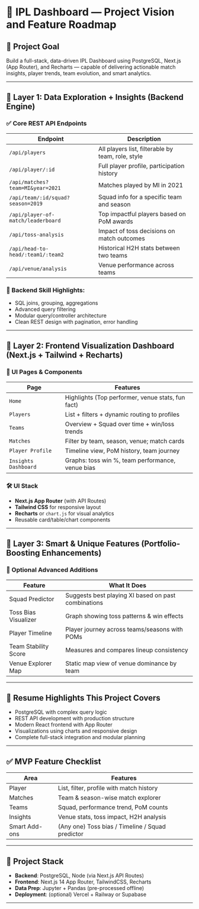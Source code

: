 # 🏏 IPL Dashboard — Project Vision and Feature Roadmap

## 🎯 Project Goal

Build a full-stack, data-driven IPL Dashboard using PostgreSQL, Next.js (App Router), and Recharts — capable of delivering actionable match insights, player trends, team evolution, and smart analytics.

---

## 🔹 Layer 1: Data Exploration + Insights (Backend Engine)

### ✅ Core REST API Endpoints

| Endpoint                           | Description                                       |
| ---------------------------------- | ------------------------------------------------- |
| `/api/players`                     | All players list, filterable by team, role, style |
| `/api/player/:id`                  | Full player profile, participation history        |
| `/api/matches?team=MI&year=2021`   | Matches played by MI in 2021                      |
| `/api/team/:id/squad?season=2019`  | Squad info for a specific team and season         |
| `/api/player-of-match/leaderboard` | Top impactful players based on PoM awards         |
| `/api/toss-analysis`               | Impact of toss decisions on match outcomes        |
| `/api/head-to-head/:team1/:team2`  | Historical H2H stats between two teams            |
| `/api/venue/analysis`              | Venue performance across teams                    |

### 🔧 Backend Skill Highlights:

* SQL joins, grouping, aggregations
* Advanced query filtering
* Modular query/controller architecture
* Clean REST design with pagination, error handling

---

## 🔸 Layer 2: Frontend Visualization Dashboard (Next.js + Tailwind + Recharts)

### 📄 UI Pages & Components

| Page                 | Features                                          |
| -------------------- | ------------------------------------------------- |
| `Home`               | Highlights (Top performer, venue stats, fun fact) |
| `Players`            | List + filters + dynamic routing to profiles      |
| `Teams`              | Overview + Squad over time + win/loss trends      |
| `Matches`            | Filter by team, season, venue; match cards        |
| `Player Profile`     | Timeline view, PoM history, team journey          |
| `Insights Dashboard` | Graphs: toss win %, team performance, venue bias  |

### 🛠️ UI Stack

* **Next.js App Router** (with API Routes)
* **Tailwind CSS** for responsive layout
* **Recharts** or `chart.js` for visual analytics
* Reusable card/table/chart components

---

## 🔺 Layer 3: Smart & Unique Features (Portfolio-Boosting Enhancements)

### 🚀 Optional Advanced Additions

| Feature              | What It Does                                        |
| -------------------- | --------------------------------------------------- |
| Squad Predictor      | Suggests best playing XI based on past combinations |
| Toss Bias Visualizer | Graph showing toss patterns & win effects           |
| Player Timeline      | Player journey across teams/seasons with POMs       |
| Team Stability Score | Measures and compares lineup consistency            |
| Venue Explorer Map   | Static map view of venue dominance by team          |

---

## 💼 Resume Highlights This Project Covers

* PostgreSQL with complex query logic
* REST API development with production structure
* Modern React frontend with App Router
* Visualizations using charts and responsive design
* Complete full-stack integration and modular planning

---

## ✅ MVP Feature Checklist

| Area          | Features                                         |
| ------------- | ------------------------------------------------ |
| Player        | List, filter, profile with match history         |
| Matches       | Team & season-wise match explorer                |
| Teams         | Squad, performance trend, PoM counts             |
| Insights      | Venue stats, toss impact, H2H analysis           |
| Smart Add-ons | (Any one) Toss bias / Timeline / Squad predictor |

---

## 📘 Project Stack

* **Backend**: PostgreSQL, Node (via Next.js API Routes)
* **Frontend**: Next.js 14 App Router, TailwindCSS, Recharts
* **Data Prep**: Jupyter + Pandas (pre-processed offline)
* **Deployment**: (optional) Vercel + Railway or Supabase

---